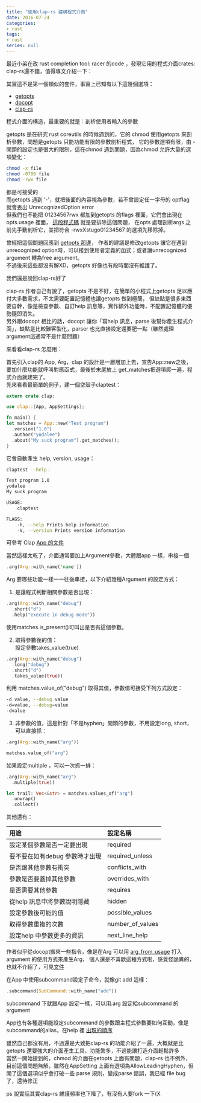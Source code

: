 ```yaml
---
title: "使用clap-rs 建構程式介面"
date: 2016-07-24
categories:
- rust
tags:
- rust
series: null
---
```


最近小弟在改 rust completion tool: racer 的code ，發現它用的程式介面crates: clap-rs還不錯，值得專文介紹一下：  

其實這不是第一個類似的套件，事實上已知有以下這幾個選項：  
* [getopts](https://github.com/rust-lang-nursery/getopts)  
* [docopt](https://github.com/docopt/docopt.rs)  
* [clap-rs](https://github.com/kbknapp/clap-rs)  
<!--more-->

程式介面的構造，最重要的就是：剖析使用者輸入的參數  

getopts 是在研究 rust coreutils 的時候遇到的，它的 chmod 使用getopts 來剖析參數，問題是getopts 只能功能有限的參數剖析程式，
它的參數選項有限，由 - 開頭的設定也是很大的限制，這在chmod 遇到問題，因為chmod 允許大量的選項變化：  

```bash
chmod -x file
chmod -0700 file
chmod -rwx file
```
都是可接受的  
而getopts 遇到 '-'，就把後面的內容視為參數，若不曾設定任一字母的 optflag 就會丟出 UnrecognizedOption error  
但我們也不能把 01234567rwx 都加到getopts 的flags 裡面，它們會出現在opts.usage 裡面，
[這段程式碼](https://github.com/uutils/coreutils/blob/master/src/uu/chmod/src/chmod.rs#L118-L134) 就是要排除這個問題，
在opts 處理剖析args 之前先手動剖析它，並把符合 -rwxXstugo01234567 的選項先移除掉。  

曾經把這個問題回應到 [getopts 那邊](https://github.com/rust-lang-nursery/getopts/issues/43)，
作者的建議是修改getopts 讓它在遇到 unrecognized option時，可以接到使用者定義的函式；或者讓unrecognized argument 轉為free argument。  
不過後來這些都沒有解XD，getopts 好像也有段時間沒有維護了。  

我們還是說回clap-rs好了  

clap-rs 作者自己有說了，getopts 不是不好，在簡單的小程式上getopts 足以應付大多數需求，不太需要配置記憶體也讓getopts 做到極簡，
但缺點是很多東西要自幹，像是檢查參數、自訂help 訊息等，實作額外功能時，不配置記憶體的優勢隨即消失。  
另外跟docopt 相比的話，docopt 讓你「寫help 訊息，parse 後幫你產生程式介面」，缺點是比較難客製化，parser 也比直接設定還要肥一點（雖然處理argument這通常不是什麼問題）  

來看看clap-rs 怎麼用：  

首先引入clap的 App, Arg，clap 的設計是一層層加上去，宣告App::new之後，要加什麼功能就呼叫對應函式，最後於末尾放上 get\_matches把選項爬一遍，程式介面就建完了。  
先來看看最簡單的例子，建一個空殼子claptest：  
```rust
extern crate clap;

use clap::{App, AppSettings};

fn main() {
let matches = App::new("Test program")
  .version("1.0")
  .author("yodalee")
  .about("My suck program").get_matches();
}
```
它會自動產生 help, version, usage：   
```bash
claptest --help：

Test program 1.0
yodalee
My suck program

USAGE:
    claptest

FLAGS:
    -h, --help Prints help information
    -V, --version Prints version information
```

可參考 Clap [App 的文件](http://kbknapp.github.io/clap-rs/clap/struct.App.html)

當然這樣太乾了，介面通常要加上Argument參數，大體跟app 一樣，串接一個  
```rust
.arg(Arg::with_name('name'))
```
Arg 要哪些功能一樣一一往後串接，以下介紹幾種Argument 的設定方式：  

1. 是讓程式判斷相關參數是否出現：  
```rust
.arg(Arg::with_name("debug")
  .short("d")
  .help("execute in debug mode"))
```
使用matches.is\_present()可叫出是否有這個參數。  

2. 取得參數後的值：  
設定參數takes\_value(true)  
```rust
.arg(Arg::with_name("debug")
  .long("debug")
  .short("d")
  .takes_value(true))
```
利用 matches.value\_of("debug") 取得其值，參數值可接受下列方式設定：  
```bash
-d value, --debug value  
-d=value, --debug=value  
-dvalue
```

3. 非參數的值，這是針對「不是hyphen」開頭的參數，不用設定long, short，可以直接抓：  
```rust
.arg(Arg::with_name("arg"))

matches.value_of("arg")
```
如果設定multiple ，可以一次抓一排：  
```rust
.arg(Arg::with_name("arg")
  .multiple(true))

let trail: Vec<&str> = matches.values_of("arg")
  .unwrap()
  .collect()
```
其他還有：  

| 用途 | 設定名稱 |
|:-|:-|
| 設定某個參數是否一定要出現 | required |
| 要不要在如有debug 參數時才出現 | required_unless |
| 是否跟其他參數有衝突 | conflicts_with |
| 參數是否要蓋掉其他參數 | overrides_with |
| 是否需要其他參數 | requires |
| 從help 訊息中將參數說明隱藏 | hidden |
| 設定參數後可能的值 | possible_values |
| 取得參數重複的次數 | number_of_values |
| 設定help 中參數更多的資訊 |  next_line_help |

作者似乎從docopt搬來一些指令，像是在Arg 可以用 [arg\_from\_usage](http://kbknapp.github.io/clap-rs/clap/struct.App.html#method.arg_from_usage) 打入argument 的使用方式來產生Arg，
個人還是不喜歡這種方式啦，感覺怪詭異的，也就不介紹了，可見[文件](http://kbknapp.github.io/clap-rs/clap/struct.Arg.html)  

在App 中使用subcommand設定子命令，就像git add 這樣： 
```rust
.subcommand(SubCommand::with_name("add"))
```
subcommand 下就跟App 設定一樣，可以用.arg 設定給subcommand 的argument  

App也有各種選項能設定subcommand 的參數跟主程式參數要如何互動，像是subcommand的alias，在help 裡
[出現的順序](http://kbknapp.github.io/clap-rs/clap/struct.Arg.html)  

雖然自己都沒有用，不過還是大致把clap-rs 的功能介紹了一遍，大概就是比getopts 還要強大的介面產生工具，功能繁多，不過能讓打造介面輕鬆許多  
當然一開始提到的，chmod 的介面在getopts 上面有問題，clap-rs 也不例外，目前這個問題無解，雖然在AppSetting 上面有選項為AllowLeadingHyphen，但開了這個選項似乎會打破一些 parse 規則，變成parse 錯誤，我已經 file bug 了，還待修正  

ps 說實話其實clap-rs 維護頻率也下降了，有沒有人要fork 一下(X